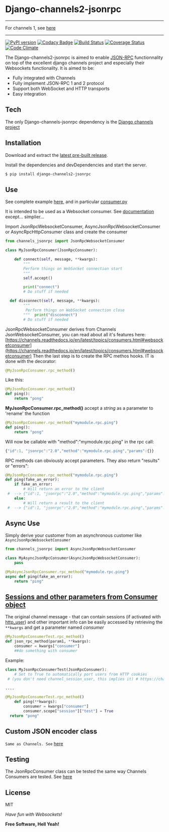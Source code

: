 # Django-channels2-jsonrpc


--------------


For channels 1, see [here](https://github.com/millerf/django-channels-jsonrpc)



--------------

[![PyPI version](https://badge.fury.io/py/django-channels2-jsonrpc.svg)](https://badge.fury.io/py/django-channels2-jsonrpc) [![Codacy Badge](https://api.codacy.com/project/badge/Grade/b95e52e1177443e283ebeb3ebaf35df4)](https://www.codacy.com/manual/fab/django-channels2-jsonrpc?utm_source=github.com&amp;utm_medium=referral&amp;utm_content=millerf/django-channels2-jsonrpc&amp;utm_campaign=Badge_Grade) [![Build Status](https://travis-ci.org/millerf/django-channels2-jsonrpc.svg?branch=master)](https://travis-ci.org/millerf/django-channels2-jsonrpc) [![Coverage Status](https://coveralls.io/repos/github/millerf/django-channels2-jsonrpc/badge.svg)](https://coveralls.io/github/millerf/django-channels2-jsonrpc) [![Code Climate](https://codeclimate.com/github/millerf/django-channels2-jsonrpc/badges/gpa.svg)](https://codeclimate.com/github/millerf/django-channels2-jsonrpc)

The Django-channels2-jsonrpc is aimed to enable [JSON-RPC](http://json-rpc.org/) functionnality on top of the excellent django channels project and especially their Websockets functionality.
It is aimed to be:
  - Fully integrated with Channels
  - Fully implement JSON-RPC 1 and 2 protocol
  - Support both WebSocket and HTTP transports
  - Easy integration

## Tech


The only Django-channels-jsonrpc dependency is the [Django channels project](https://github.com/django/channels)

## Installation


Download and extract the [latest pre-built release](https://github.com/joemccann/dillinger/releases).

Install the dependencies and devDependencies and start the server.

```sh
$ pip install django-channels2-jsonrpc
```


## Use


See complete example [here](https://github.com/millerf/django-channels2-jsonrpc/blob/master/example/django_example/), and in particular [consumer.py](https://github.com/millerf/django-channels2-jsonrpc/blob/master/example/django_example/consumer.py)

It is intended to be used as a Websocket consumer. See [documentation](https://channels.readthedocs.io/en/latest/topics/consumers.html#websocketconsumer) except... simplier...

Import JsonRpcWebsocketConsumer, AsyncJsonRpcWebsocketConsumer or  AsyncRpcHttpConsumer class and create the consumer

```python
from channels_jsonrpc import JsonRpcWebsocketConsumer

class MyJsonRpcConsumer(JsonRpcConsumer):

    def connect(self, message, **kwargs):
        """
		Perform things on WebSocket connection start
		"""
		self.accept()

        print("connect")
        # Do stuff if needed

  def disconnect(self, message, **kwargs):
        """
		 Perform things on WebSocket connection close
		"""  print("disconnect")
        # Do stuff if needed

```
JsonRpcWebsocketConsumer derives from Channels JsonWebsocketConsumer, you can read about all it's features here:
[https://channels.readthedocs.io/en/latest/topics/consumers.html#websocketconsumer](https://channels.readthedocs.io/en/latest/topics/consumers.html#websocketconsumer)
Then the last step is to create the RPC methos hooks. IT is done with the decorator:
```python
@MyJsonRpcConsumer.rpc_method()
````


Like this:

```python
@MyJsonRpcConsumer.rpc_method()
def ping():
    return "pong"
```


**MyJsonRpcConsumer.rpc_method()** accept a *string* as a parameter to 'rename' the function
```python
@MyJsonRpcConsumer.rpc_method("mymodule.rpc.ping")
def ping():
    return "pong"
```

Will now be callable with "method":"mymodule.rpc.ping" in the rpc call:
```javascript
{"id":1, "jsonrpc":"2.0","method":"mymodule.rpc.ping","params":{}}
```

RPC methods can obviously accept parameters. They also return "results" or "errors":
```python
@MyJsonRpcConsumer.rpc_method("mymodule.rpc.ping")
def ping(fake_an_error):
    if fake_an_error:
        # Will return an error to the client
 #  --> {"id":1, "jsonrpc":"2.0","method":"mymodule.rpc.ping","params":{}} #  <-- {"id": 1, "jsonrpc": "2.0", "error": {"message": "fake_error", "code": -32000, "data": ["fake_error"]}}  raise Exception("fake_error")
    else:
        # Will return a result to the client
 #  --> {"id":1, "jsonrpc":"2.0","method":"mymodule.rpc.ping","params":{}} #  <-- {"id": 1, "jsonrpc": "2.0", "result": "pong"}  return "pong"
```



## Async Use

Simply derive your customer from an asynchronous customer like `AsyncJsonRpcWebsocketConsumer`


```python
from channels_jsonrpc import AsyncJsonRpcWebsocketConsumer

class MyAsyncJsonRpcConsumer(AsyncJsonRpcWebsocketConsumer):
	pass

@MyAsyncJsonRpcConsumer.rpc_method("mymodule.rpc.ping")
async def ping(fake_an_error):
	return "ping"
```

## [Sessions and other parameters from Consumer object](#consumer)
The original channel message - that can contain sessions (if activated with [http_user](https://channels.readthedocs.io/en/stable/generics.html#websockets)) and other important info  can be easily accessed by retrieving the `**kwargs` and get a parameter named *consumer*

```python
@MyJsonRpcConsumerTest.rpc_method()
def json_rpc_method(param1, **kwargs):
    consumer = kwargs["consumer"]
    ##do something with consumer
```

Example:

```python
class MyJsonRpcConsumerTest(JsonRpcConsumer):
    # Set to True to automatically port users from HTTP cookies
 # (you don't need channel_session_user, this implies it) # https://channels.readthedocs.io/en/stable/generics.html#websockets  http_user = True

....

@MyJsonRpcConsumerTest.rpc_method()
    def ping(**kwargs):
        consumer = kwargs["consumer"]
        consumer.scope["session"]["test"] = True
  return "pong"

```

## Custom JSON encoder class
  `Same as Channels. See` [here](https://channels.readthedocs.io/en/latest/topics/consumers.html#jsonwebsocketconsumer)

## Testing


The JsonRpcConsumer class can be tested the same way Channels Consumers are tested.
See [here](http://channels.readthedocs.io/en/stable/testing.html)


## License


MIT

*Have fun with Websockets*!

**Free Software, Hell Yeah!**

[//]: # (These are reference links used in the body of this note and get stripped out when the markdown processor does its job. There is no need to format nicely because it shouldn't be seen. Thanks SO - http://stackoverflow.com/questions/4823468/store-comments-in-markdown-syntax)
